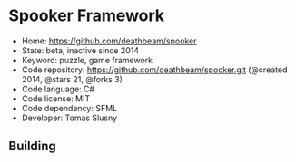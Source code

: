 # Spooker Framework

- Home: https://github.com/deathbeam/spooker
- State: beta, inactive since 2014
- Keyword: puzzle, game framework
- Code repository: https://github.com/deathbeam/spooker.git (@created 2014, @stars 21, @forks 3)
- Code language: C#
- Code license: MIT
- Code dependency: SFML
- Developer: Tomas Slusny

## Building
